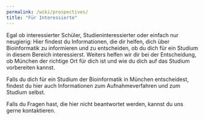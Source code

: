 ```yaml
---
permalink: /wiki/prospectives/
title: "Für Interessierte"
---
```


Egal ob interessierter Schüler, Studieninteressierter oder einfach nur neugierig: Hier findest du Informationen, die dir helfen, dich über Bioinformatik zu informieren und zu entscheiden, ob du dich für ein Studium in diesem Bereich interessierst.
Weiters helfen wir dir bei der Entscheidung, ob München der richtige Ort für dich ist und wie du dich auf das Studium vorbereiten kannst.

Falls du dich für ein Studium der Bioinformatik in München entscheidest, findest du hier auch Informationen zum Aufnahmeverfahren und zum Studium selbst.

Falls du Fragen hast, die hier nicht beantwortet werden, kannst du uns gerne kontaktieren.
